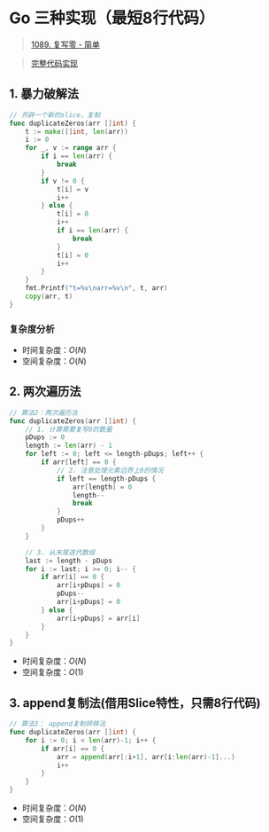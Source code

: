 # Go 三种实现（最短8行代码）

> [1089. 复写零 - 简单](https://leetcode-cn.com/problems/duplicate-zeros/)

> [完整代码实现](https://github.com/bingohuang/go-codes/blob/master/leetcode/editor/cn/p1089_DuplicateZeros_test.go)

## 1. 暴力破解法
```go
// 开辟一个新的slice，复制
func duplicateZeros(arr []int) {
	t := make([]int, len(arr))
	i := 0
	for _, v := range arr {
		if i == len(arr) {
			break
		}
		if v != 0 {
			t[i] = v
			i++
		} else {
			t[i] = 0
			i++
			if i == len(arr) {
				break
			}
			t[i] = 0
			i++
		}
	}
	fmt.Printf("t=%v\narr=%v\n", t, arr)
	copy(arr, t)
}
```
### 复杂度分析
- 时间复杂度：$O(N)$
- 空间复杂度：$O(N)$

## 2. 两次遍历法
```go
// 算法2：两次遍历法
func duplicateZeros(arr []int) {
	// 1. 计算需要复写0的数量
	pDups := 0
	length := len(arr) - 1
	for left := 0; left <= length-pDups; left++ {
		if arr[left] == 0 {
			// 2. 注意处理元素边界上0的情况
			if left == length-pDups {
				arr[length] = 0
				length--
				break
			}
			pDups++
		}
	}

	// 3. 从末尾迭代数组
	last := length - pDups
	for i := last; i >= 0; i-- {
		if arr[i] == 0 {
			arr[i+pDups] = 0
			pDups--
			arr[i+pDups] = 0
		} else {
			arr[i+pDups] = arr[i]
		}
	}
}
```
- 时间复杂度：$O(N)$
- 空间复杂度：$O(1)$

## 3. append复制法(借用Slice特性，只需8行代码)
```go
// 算法3： append复制转移法
func duplicateZeros(arr []int) {
	for i := 0; i < len(arr)-1; i++ {
		if arr[i] == 0 {
			arr = append(arr[:i+1], arr[i:len(arr)-1]...)
			i++
		}
	}
}
```
- 时间复杂度：$O(N)$
- 空间复杂度：$O(1)$